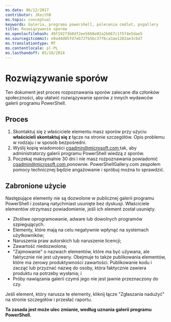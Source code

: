 ```yaml
---
ms.date: 06/12/2017
contributor: JKeithB
ms.topic: conceptual
keywords: Galeria, programu powershell, polecenia cmdlet, psgallery
title: Rozwiązywanie sporów
ms.openlocfilehash: 49f19273b0df2ee5668e02a2b667c1f5f4e5dae5
ms.sourcegitcommit: e9ad4d85fd7eb72fb5bc37f6ca3ae1282ae3c6d7
ms.translationtype: MT
ms.contentlocale: pl-PL
ms.lasthandoff: 05/10/2018
---
```

# <a name="dispute-resolution"></a>Rozwiązywanie sporów

Ten dokument jest proces rozpoznawania sporów zalecane dla członków społeczności, aby ułatwić rozwiązywanie sporów z innych wydawców galerii programu PowerShell.

## <a name="process"></a>Proces

1. Skontaktuj się z właściciele elementu masz sporów przy użyciu **właścicieli skontaktuj się z** łącze na stronie szczegółów.
Opis problemu w rodzaju i w sposób bezpośredni.
2. Wyślij kopię wiadomości [ cgadmin@microsoft.com ](mailto:cgadmin@microsoft.com) tak, aby administratorzy galerii programu PowerShell wiedzą z sporów.
3. Poczekaj maksymalnie 30 dni i nie masz rozpoznawania powiadomić [ cgadmin@microsoft.com ](mailto:cgadmin@microsoft.com) ponownie.
PowerShellGallery.com zespołem pomocy technicznej będzie angażowanie i spróbuj można to sprawdzić.


## <a name="prohibited-use"></a>Zabronione użycie

Następujące elementy nie są dozwolone w publicznej galerii programu PowerShell i zostaną natychmiast usunięte bez dyskusji.  Właściciele elementów otrzymasz powiadomienie, jeśli ich element został usunięty.

- Złośliwe oprogramowanie, adware lub dowolnych programów szpiegujących.
- Elementy, które mają na celu negatywnie wpłynąć na systemach użytkowników;
- Naruszenia praw autorskich lub naruszenie licencji;
- Zawartość niedozwolona;
- "Zajmowanie" o nazwach elementów, które ma być używana, ale faktycznie nie jest używany. Obejmuje to także publikowania elementów, które ma zerowy produktywności zawartości.
Publikowanie kodu i zacząć lub przyznać nazwę do osoby, która faktycznie zawiera produktu na potrzeby wysłania; i
- Próby nawiązania galerii czymś jego nie jest jawnie przeznaczony do czy.


Jeśli element, który narusza te elementy, kliknij łącze "Zgłaszania nadużyć" na stronie szczegółów i przesłać raportu.

**Ta zasada jest może ulec zmianie, według uznania galerii programu PowerShell.**